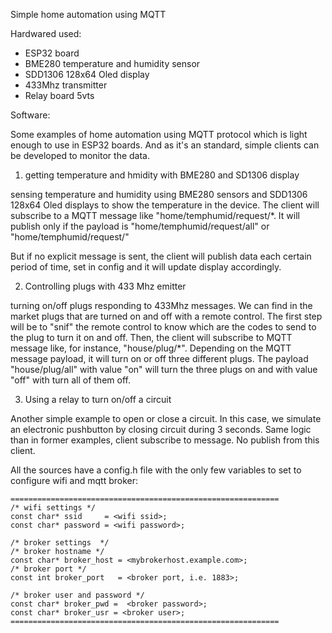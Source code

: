 Simple home automation using MQTT

Hardwared used:

- ESP32 board
- BME280 temperature and humidity sensor
- SDD1306 128x64 Oled display
- 433Mhz transmitter
- Relay board 5vts

Software: 

Some examples of home automation using MQTT protocol which is light enough to use in ESP32 boards. And as it's an standard, simple clients can be developed to monitor the data.

1) getting temperature and hmidity with BME280 and SD1306 display

sensing temperature and humidity using BME280 sensors and SDD1306 128x64 Oled displays to show the temperature in the device. 
The client will subscribe to a MQTT message like "home/temphumid/request/\*. It will publish only if the payload is "home/temphumid/request/all" or "home/temphumid/request/<client id>"
  
But if no explicit message is sent, the client will publish data each certain period of time, set in config and it will update display accordingly.


2) Controlling plugs with 433 Mhz emitter

turning on/off plugs responding to 433Mhz messages. We can find in the market plugs that are turned on and off with a remote control. The first step will be to "snif" the remote control to know which are the codes to send to the plug to turn it on and off. Then, the client will subscribe to MQTT message like, for instance, "house/plug/\*". Depending on the MQTT message payload, it will turn on or off three different plugs. The payload "house/plug/all" with value "on" will turn the three plugs on and with value "off" with turn all of them off.

3) Using a relay to turn on/off a circuit

Another simple example to open or close a circuit. In this case, we simulate an electronic pushbutton by closing circuit during 3 seconds. Same logic than in former examples, client subscribe to message. No publish from this client.

All the sources have a config.h file with the only few variables to set to configure wifi and mqtt broker:

```
============================================================ 
/* wifi settings */ 
const char* ssid     = <wifi ssid>;
const char* password = <wifi password>;

/* broker settings  */
/* broker hostname */
const char* broker_host = <mybrokerhost.example.com>;
/* broker port */
const int broker_port   = <broker port, i.e. 1883>;

/* broker user and password */
const char* broker_pwd =  <broker password>;
const char* broker_usr = <broker user>;
============================================================ 
```
